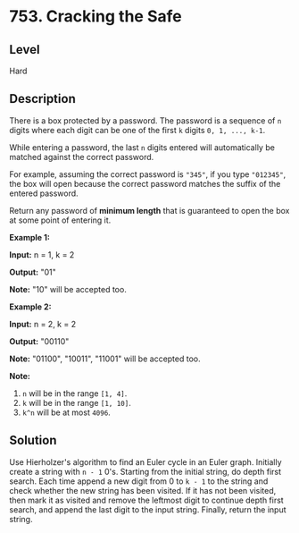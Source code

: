# 753. Cracking the Safe
## Level
Hard

## Description
There is a box protected by a password. The password is a sequence of `n` digits where each digit can be one of the first `k` digits `0, 1, ..., k-1`.

While entering a password, the last `n` digits entered will automatically be matched against the correct password.

For example, assuming the correct password is `"345"`, if you type `"012345"`, the box will open because the correct password matches the suffix of the entered password.

Return any password of **minimum length** that is guaranteed to open the box at some point of entering it.

**Example 1:**

**Input:** n = 1, k = 2

**Output:** "01"

**Note:** "10" will be accepted too.

**Example 2:**

**Input:** n = 2, k = 2

**Output:** "00110"

**Note:** "01100", "10011", "11001" will be accepted too.

**Note:**

1. `n` will be in the range `[1, 4]`.
2. `k` will be in the range `[1, 10]`.
3. `k^n` will be at most `4096`.

## Solution
Use Hierholzer's algorithm to find an Euler cycle in an Euler graph. Initially create a string with `n - 1` 0's. Starting from the initial string, do depth first search. Each time append a new digit from 0 to `k - 1` to the string and check whether the new string has been visited. If it has not been visited, then mark it as visited and remove the leftmost digit to continue depth first search, and append the last digit to the input string. Finally, return the input string.
